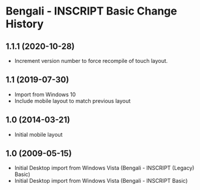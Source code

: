 Bengali - INSCRIPT Basic Change History
====================

1.1.1 (2020-10-28)
----------------
* Increment version number to force recompile of touch layout.

1.1 (2019-07-30)
----------------
* Import from Windows 10
* Include mobile layout to match previous layout

1.0 (2014-03-21)
----------------
* Initial mobile layout

1.0 (2009-05-15)
----------------------
* Initial Desktop import from Windows Vista (Bengali - INSCRIPT (Legacy) Basic)
* Initial Desktop import from Windows Vista (Bengali - INSCRIPT Basic)
